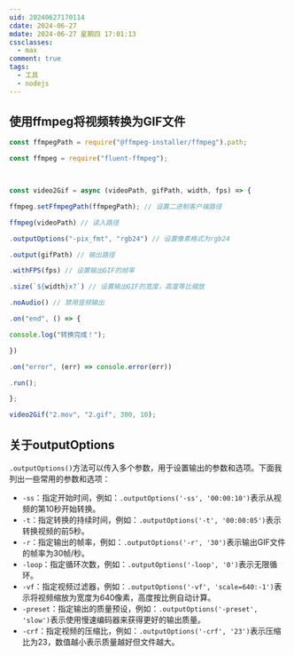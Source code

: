 ```yaml
---
uid: 20240627170114
cdate: 2024-06-27
mdate: 2024-06-27 星期四 17:01:13
cssclasses:
  - max
comment: true
tags:
  - 工具
  - nodejs
---
```


## 使用ffmpeg将视频转换为GIF文件

```js
const ffmpegPath = require("@ffmpeg-installer/ffmpeg").path;

const ffmpeg = require("fluent-ffmpeg");

  

const video2Gif = async (videoPath, gifPath, width, fps) => {

ffmpeg.setFfmpegPath(ffmpegPath); // 设置二进制客户端路径

ffmpeg(videoPath) // 读入路径

.outputOptions("-pix_fmt", "rgb24") // 设置像素格式为rgb24

.output(gifPath) // 输出路径

.withFPS(fps) // 设置输出GIF的帧率

.size(`${width}x?`) // 设置输出GIF的宽度，高度等比缩放

.noAudio() // 禁用音频输出

.on("end", () => {

console.log("转换完成！");

})

.on("error", (err) => console.error(err))

.run();

};

video2Gif("2.mov", "2.gif", 300, 10);
```

## 关于outputOptions

`.outputOptions()`方法可以传入多个参数，用于设置输出的参数和选项。下面我列出一些常用的参数和选项：

- `-ss`：指定开始时间，例如：`.outputOptions('-ss', '00:00:10')`表示从视频的第10秒开始转换。
- `-t`：指定转换的持续时间，例如：`.outputOptions('-t', '00:00:05')`表示转换视频的前5秒。
- `-r`：指定输出的帧率，例如：`.outputOptions('-r', '30')`表示输出GIF文件的帧率为30帧/秒。
- `-loop`：指定循环次数，例如：`.outputOptions('-loop', '0')`表示无限循环。
- `-vf`：指定视频过滤器，例如：`.outputOptions('-vf', 'scale=640:-1')`表示将视频缩放为宽度为640像素，高度按比例自动计算。
- `-preset`：指定输出的质量预设，例如：`.outputOptions('-preset', 'slow')`表示使用慢速编码器来获得更好的输出质量。
- `-crf`：指定视频的压缩比，例如：`.outputOptions('-crf', '23')`表示压缩比为23，数值越小表示质量越好但文件越大。

  